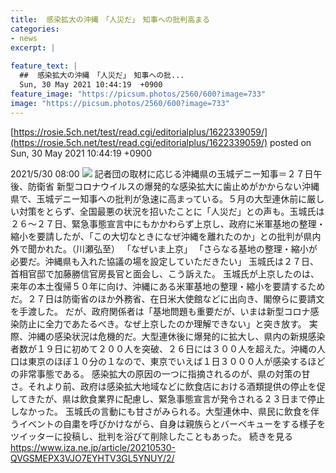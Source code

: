 ```yaml
---
title:  感染拡大の沖縄　「人災だ」　知事への批判高まる  
categories:
- news
excerpt: |
  
feature_text: |
  ##  感染拡大の沖縄　「人災だ」　知事への批...
  Sun, 30 May 2021 10:44:19  +0900
feature_image: "https://picsum.photos/2560/600?image=733"
image: "https://picsum.photos/2560/600?image=733"
---
```


[https://rosie.5ch.net/test/read.cgi/editorialplus/1622339059/](https://rosie.5ch.net/test/read.cgi/editorialplus/1622339059/)
posted on Sun, 30 May 2021 10:44:19  +0900

<!--more-->

2021/5/30 08:00 ![](https://cloudfront-ap-northeast-1.images.arcpublishing.com/sankei/R5TXRX4VDNOAXEOLQNVUHQRRAU.jpg) 記者団の取材に応じる沖縄県の玉城デニー知事＝２７日午後、防衛省 新型コロナウイルスの爆発的な感染拡大に歯止めがかからない沖縄県で、玉城デニー知事への批判が急速に高まっている。５月の大型連休前に厳しい対策をとらず、全国最悪の状況を招いたことに「人災だ」との声も。玉城氏は２６〜２７日、緊急事態宣言中にもかかわらず上京し、政府に米軍基地の整理・縮小を要請したが、「この大切なときになぜ沖縄を離れたのか」との批判が県内外で聞かれた。（川瀬弘至） 「なぜいま上京」 「さらなる基地の整理・縮小が必要だ。沖縄県も入れた協議の場を設定していただきたい」 玉城氏は２７日、首相官邸で加藤勝信官房長官と面会し、こう訴えた。 玉城氏が上京したのは、来年の本土復帰５０年に向け、沖縄にある米軍基地の整理・縮小を要請するためだ。２７日は防衛省のほか外務省、在日米大使館などに出向き、閣僚らに要請文を手渡した。 だが、政府関係者は「基地問題も重要だが、いまは新型コロナ感染防止に全力であたるべき。なぜ上京したのか理解できない」と突き放す。 実際、沖縄の感染状況は危機的だ。大型連休後に爆発的に拡大し、県内の新規感染者数が１９日に初めて２００人を突破、２６日には３００人を超えた。沖縄の人口は東京のほぼ１０分の１なので、東京でいえば１日３０００人が感染するほどの非常事態である。 感染拡大の原因の一つに指摘されるのが、県の対策の甘さ。それより前、政府は感染拡大地域などに飲食店における酒類提供の停止を促してきたが、県は飲食業界に配慮し、緊急事態宣言が発令される２３日まで停止しなかった。 玉城氏の言動にも甘さがみられる。大型連休中、県民に飲食を伴うイベントの自粛を呼びかけながら、自身は親族らとバーベキューをする様子をツイッターに投稿し、批判を浴びて削除したこともあった。 続きを見る https://www.iza.ne.jp/article/20210530-QVGSMEPX3VJO7EYHTV3GL5YNUY/2/
